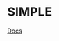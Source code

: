 # SIMPLE


[Docs](https://kubernetes.io/docs/concepts/services-networking/ingress/#the-ingress-resource)






















